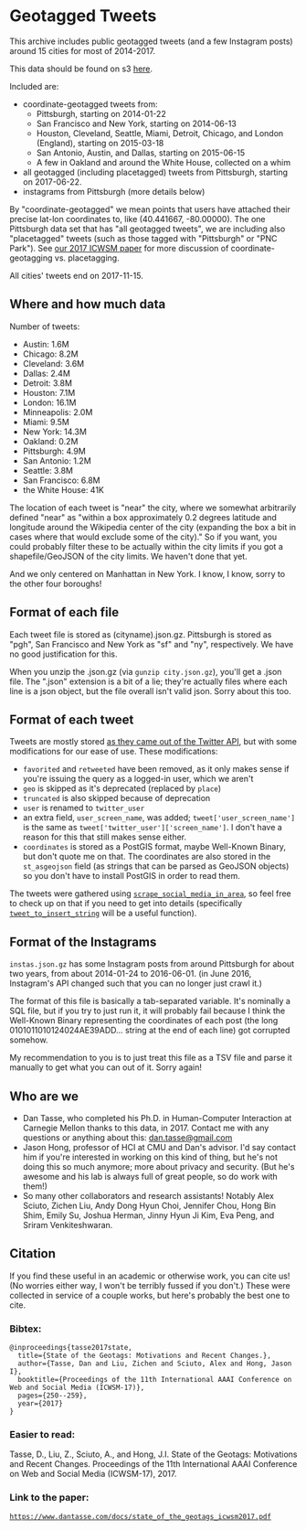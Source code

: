 # Geotagged Tweets

This archive includes public geotagged tweets (and a few Instagram posts) around 15 cities for most of 2014-2017.

This data should be found on s3 [here](https://s3.console.aws.amazon.com/s3/buckets/dantasse-tweets/?region=us-west-1&tab=overview).

Included are:

- coordinate-geotagged tweets from:
  - Pittsburgh, starting on 2014-01-22
  - San Francisco and New York, starting on 2014-06-13
  - Houston, Cleveland, Seattle, Miami, Detroit, Chicago, and London (England), starting on 2015-03-18
  - San Antonio, Austin, and Dallas, starting on 2015-06-15
  - A few in Oakland and around the White House, collected on a whim
- all geotagged (including placetagged) tweets from Pittsburgh, starting on 2017-06-22.
- instagrams from Pittsburgh (more details below)

By "coordinate-geotagged" we mean points that users have attached their precise lat-lon coordinates to, like (40.441667, -80.00000). The one Pittsburgh data set that has "all geotagged tweets", we are including also "placetagged" tweets (such as those tagged with "Pittsburgh" or "PNC Park"). See [our 2017 ICWSM paper](https://www.dantasse.com/docs/state_of_the_geotags_icwsm2017.pdf) for more discussion of coordinate-geotagging vs. placetagging.

All cities' tweets end on 2017-11-15.

## Where and how much data
Number of tweets:

- Austin: 1.6M
- Chicago: 8.2M
- Cleveland: 3.6M
- Dallas: 2.4M
- Detroit: 3.8M
- Houston: 7.1M
- London: 16.1M
- Minneapolis: 2.0M
- Miami: 9.5M
- New York: 14.3M
- Oakland: 0.2M
- Pittsburgh: 4.9M
- San Antonio: 1.2M
- Seattle: 3.8M
- San Francisco: 6.8M
- the White House: 41K

The location of each tweet is "near" the city, where we somewhat arbitrarily defined "near" as "within a box approximately 0.2 degrees latitude and longitude around the Wikipedia center of the city (expanding the box a bit in cases where that would exclude some of the city)." So if you want, you could probably filter these to be actually within the city limits if you got a shapefile/GeoJSON of the city limits. We haven't done that yet.

And we only centered on Manhattan in New York. I know, I know, sorry to the other four boroughs!

## Format of each file
Each tweet file is stored as (cityname).json.gz. Pittsburgh is stored as "pgh", San Francisco and New York as "sf" and "ny", respectively. We have no good justification for this.

When you unzip the .json.gz (via `gunzip city.json.gz`), you'll get a .json file. The ".json" extension is a bit of a lie; they're actually files where each line is a json object, but the file overall isn't valid json. Sorry about this too.

## Format of each tweet
Tweets are mostly stored [as they came out of the Twitter API](https://developer.twitter.com/en/docs/tweets/data-dictionary/overview/tweet-object), but with some modifications for our ease of use. These modifications:

- `favorited` and `retweeted` have been removed, as it only makes sense if you're issuing the query as a logged-in user, which we aren't
- `geo` is skipped as it's deprecated (replaced by `place`)
- `truncated` is also skipped because of deprecation
- `user` is renamed to `twitter_user`
- an extra field, `user_screen_name`, was added; `tweet['user_screen_name']` is the same as `tweet['twitter_user']['screen_name']`. I don't have a reason for this that still makes sense either.
- `coordinates` is stored as a PostGIS format, maybe Well-Known Binary, but don't quote me on that. The coordinates are also stored in the `st_asgeojson` field (as strings that can be parsed as GeoJSON objects) so you don't have to install PostGIS in order to read them.

The tweets were gathered using [`scrape_social_media_in_area`](https://github.com/CMUChimpsLab/scrape_social_media_in_area), so feel free to check up on that if you need to get into details (specifically [`tweet_to_insert_string`](https://github.com/CMUChimpsLab/scrape_social_media_in_area/blob/master/utils.py#L40) will be a useful function).

## Format of the Instagrams
`instas.json.gz` has some Instagram posts from around Pittsburgh for about two years, from about 2014-01-24 to 2016-06-01. (in June 2016, Instagram's API changed such that you can no longer just crawl it.)

The format of this file is basically a tab-separated variable. It's nominally a SQL file, but if you try to just run it, it will probably fail because I think the Well-Known Binary representing the coordinates of each post (the long 0101011010124024AE39ADD... string at the end of each line) got corrupted somehow.

My recommendation to you is to just treat this file as a TSV file and parse it manually to get what you can out of it. Sorry again!

## Who are we
- Dan Tasse, who completed his Ph.D. in Human-Computer Interaction at Carnegie Mellon thanks to this data, in 2017. Contact me with any questions or anything about this: dan.tasse@gmail.com
- Jason Hong, professor of HCI at CMU and Dan's advisor. I'd say contact him if you're interested in working on this kind of thing, but he's not doing this so much anymore; more about privacy and security. (But he's awesome and his lab is always full of great people, so do work with them!)
- So many other collaborators and research assistants! Notably Alex Sciuto, Zichen Liu, Andy Dong Hyun Choi, Jennifer Chou, Hong Bin Shim, Emily Su, Joshua Herman, Jinny Hyun Ji Kim, Eva Peng, and Sriram Venkiteshwaran.

## Citation
If you find these useful in an academic or otherwise work, you can cite us! (No worries either way, I won't be terribly fussed if you don't.) These were collected in service of a couple works, but here's probably the best one to cite.

### Bibtex:

```
@inproceedings{tasse2017state,
  title={State of the Geotags: Motivations and Recent Changes.},
  author={Tasse, Dan and Liu, Zichen and Sciuto, Alex and Hong, Jason I},
  booktitle={Proceedings of the 11th International AAAI Conference on Web and Social Media (ICWSM-17)},
  pages={250--259},
  year={2017}
}
```

### Easier to read:

Tasse, D., Liu, Z., Sciuto, A., and Hong, J.I. State of the Geotags: Motivations and Recent Changes. Proceedings of the 11th International AAAI Conference on Web and Social Media (ICWSM-17), 2017.

### Link to the paper:
[`https://www.dantasse.com/docs/state_of_the_geotags_icwsm2017.pdf`](https://www.dantasse.com/docs/state_of_the_geotags_icwsm2017.pdf)

